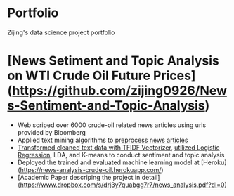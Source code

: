 # Portfolio
Zijing's data science project portfolio

# [News Setiment and Topic Analysis on WTI Crude Oil Future Prices] (https://github.com/zijing0926/News-Sentiment-and-Topic-Analysis)
* Web scriped over 6000 crude-oil related news articles using urls provided by Bloomberg
* Applied text mining algorithms to [preprocess news articles](https://towardsdatascience.com/a-step-by-step-tutorial-for-conducting-sentiment-analysis-a7190a444366)
* [Transformed cleaned text data with TFIDF Vectorizer](https://towardsdatascience.com/a-step-by-step-tutorial-for-conducting-sentiment-analysis-9d1a054818b6), [utilized Logistic Regression](https://towardsdatascience.com/a-step-by-step-tutorial-for-conducting-sentiment-analysis-cf3e995e3171), LDA, and K-means to conduct sentiment and topic analysis
* Deployed the trained and evaluated machine learning model at [Heroku] (https://news-analysis-crude-oil.herokuapp.com/)
* [Academic Paper descriping the project in detail] (https://www.dropbox.com/s/drj3y7quabgg7r7/news_analysis.pdf?dl=0)
